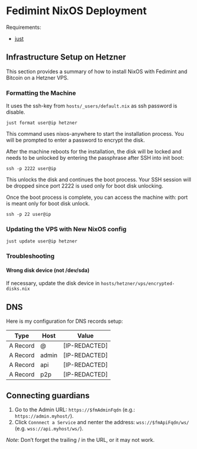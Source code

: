 # Fedimint NixOS Deployment

Requirements:
- [just](https://github.com/casey/just)
 

## Infrastructure Setup on Hetzner
This section provides a summary of how to install NixOS with Fedimint and Bitcoin on a Hetzner VPS.

### Formatting the Machine
It uses the ssh-key from `hosts/_users/default.nix` as ssh password is disable.

```shell
just format user@ip hetzner
```
This command uses nixos-anywhere to start the installation process. You will be prompted to enter a password to encrypt the disk.

After the machine reboots for the installation, the disk will be locked and needs to be unlocked by entering the passphrase after SSH into init boot:
```shell
ssh -p 2222 user@ip
```
This unlocks the disk and continues the boot process. Your SSH session will be dropped since port 2222 is used only for boot disk unlocking.

Once the boot process is complete, you can access the machine with:
port is meant only for boot disk unlock.
```shell
ssh -p 22 user@ip
```

### Updating the VPS with New NixOS config

```shell
just update user@ip hetzner
```

### Troubleshooting

#### Wrong disk device (not /dev/sda)

If necessary, update the disk device in `hosts/hetzner/vps/encrypted-disks.nix`


## DNS

Here is my configuration for DNS records setup:

| Type     | Host  | Value         |
|----------|-------|---------------|
| A Record | @     | [IP-REDACTED] |
| A Record | admin | [IP-REDACTED] |
| A Record | api   | [IP-REDACTED] |
| A Record | p2p   | [IP-REDACTED] |


## Connecting guardians

1. Go to the Admin URL: `https://$fmAdminFqdn` (e.g.: `https://admin.myhost/`).
2. Click `Connnect a Service` and nenter the address: `wss://$fmApiFqdn/ws/` (e.g. `wss://api.myhost/ws/`).

*Note*: Don’t forget the trailing / in the URL, or it may not work.
